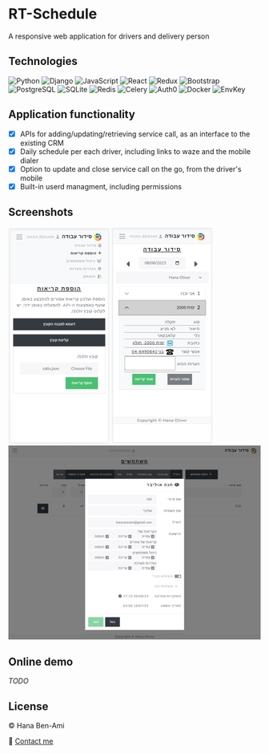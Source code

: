 # RT-Schedule

A responsive web application for drivers and delivery person

## Technologies

![Python](https://a11ybadges.com/badge?logo=python)
![Django](https://a11ybadges.com/badge?logo=django)
![JavaScript](https://a11ybadges.com/badge?logo=javascript)
![React](https://a11ybadges.com/badge?logo=react)
![Redux](https://a11ybadges.com/badge?logo=redux)
![Bootstrap](https://a11ybadges.com/badge?logo=bootstrap)
![PostgreSQL](https://a11ybadges.com/badge?logo=postgresql)
![SQLite](https://a11ybadges.com/badge?logo=sqlite)
![Redis](https://a11ybadges.com/badge?logo=redis)
![Celery](https://a11ybadges.com/badge?logo=celery)
![Auth0](https://a11ybadges.com/badge?logo=auth0)
![Docker](https://a11ybadges.com/badge?logo=docker)
![EnvKey](https://a11ybadges.com/badge?text=EnvKey&badgeColor=lightblue)

## Application functionality

-   [x] APIs for adding/updating/retrieving service call, as an interface to the existing CRM
-   [x] Daily schedule per each driver, including links to waze and the mobile dialer
-   [x] Option to update and close service call on the go, from the driver's mobile
-   [x] Built-in userd managment, including permissions

## Screenshots

![image](/screenshots/add_calls.png)
![image](/screenshots/schedule.png)
![image](/screenshots/user_management.png)


## Online demo

_TODO_

## License

:copyright: Hana Ben-Ami

:email: [Contact me](mailto:hana.benami@gmail.com)
